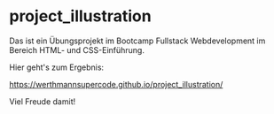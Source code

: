 # project_illustration

Das ist ein Übungsprojekt im Bootcamp Fullstack Webdevelopment im Bereich HTML- und CSS-Einführung.

Hier geht's zum Ergebnis:

https://werthmannsupercode.github.io/project_illustration/

Viel Freude damit!
